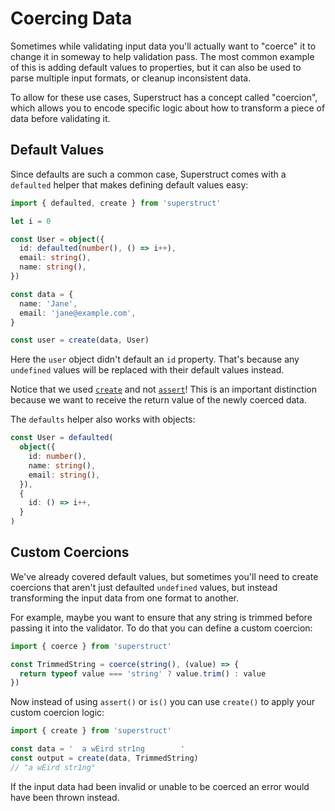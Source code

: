 # Coercing Data

Sometimes while validating input data you'll actually want to "coerce" it to change it in someway to help validation pass. The most common example of this is adding default values to properties, but it can also be used to parse multiple input formats, or cleanup inconsistent data.

To allow for these use cases, Superstruct has a concept called "coercion", which allows you to encode specific logic about how to transform a piece of data before validating it.

## Default Values

Since defaults are such a common case, Superstruct comes with a `defaulted` helper that makes defining default values easy:

```ts
import { defaulted, create } from 'superstruct'

let i = 0

const User = object({
  id: defaulted(number(), () => i++),
  email: string(),
  name: string(),
})

const data = {
  name: 'Jane',
  email: 'jane@example.com',
}

const user = create(data, User)
```

Here the `user` object didn't default an `id` property. That's because any `undefined` values will be replaced with their default values instead.

Notice that we used [`create`](../reference/core.md#create) and not [`assert`](../reference/core.md#assert)! This is an important distinction because we want to receive the return value of the newly coerced data.

The `defaults` helper also works with objects:

```ts
const User = defaulted(
  object({
    id: number(),
    name: string(),
    email: string(),
  }),
  {
    id: () => i++,
  }
)
```

## Custom Coercions

We've already covered default values, but sometimes you'll need to create coercions that aren't just defaulted `undefined` values, but instead transforming the input data from one format to another.

For example, maybe you want to ensure that any string is trimmed before passing it into the validator. To do that you can define a custom coercion:

```ts
import { coerce } from 'superstruct'

const TrimmedString = coerce(string(), (value) => {
  return typeof value === 'string' ? value.trim() : value
})
```

Now instead of using `assert()` or `is()` you can use `create()` to apply your custom coercion logic:

```ts
import { create } from 'superstruct'

const data = '  a wEird str1ng        '
const output = create(data, TrimmedString)
// "a wEird str1ng"
```

If the input data had been invalid or unable to be coerced an error would have been thrown instead.

